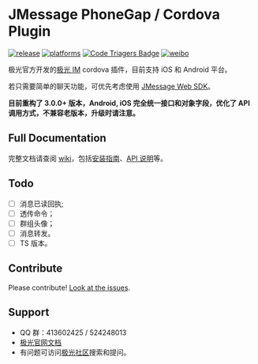 # JMessage PhoneGap / Cordova Plugin

[![release](https://img.shields.io/badge/release-3.1.2-blue.svg)](https://github.com/jpush/jmessage-phonegap-plugin/releases)
[![platforms](https://img.shields.io/badge/platforms-iOS%7CAndroid-green.svg)](https://github.com/jpush/jmessage-phonegap-plugin)
[![Code Triagers Badge](https://www.codetriage.com/jpush/jmessage-phonegap-plugin/badges/users.svg)](https://www.codetriage.com/jpush/jmessage-phonegap-plugin)
[![weibo](https://img.shields.io/badge/weibo-JPush-blue.svg)](http://weibo.com/jpush?refer_flag=1001030101_&is_all=1)

极光官方开发的[极光 IM](https://docs.jiguang.cn/jmessage/guideline/jmessage_guide/) cordova 插件，目前支持 iOS 和 Android 平台。

若只需要简单的聊天功能，可优先考虑使用 [JMessage Web SDK](https://docs.jiguang.cn/jmessage/client/im_sdk_js_v2/)。

**目前重构了 3.0.0+ 版本，Android, iOS 完全统一接口和对象字段，优化了 API 调用方式，不兼容老版本，升级时请注意。**

## Full Documentation

完整文档请查阅 [wiki](https://github.com/jpush/jmessage-phonegap-plugin/wiki)，包括[安装指南](https://github.com/jpush/jmessage-phonegap-plugin/wiki/Installation-Guide)、[API 说明](https://github.com/jpush/jmessage-phonegap-plugin/wiki/APIs)等。

## Todo

- [ ] 消息已读回执;
- [ ] 透传命令；
- [ ] 群组头像；
- [ ] 消息转发。
- [ ] TS 版本。

## Contribute

Please contribute! [Look at the issues](https://github.com/jpush/jmessage-phonegap-plugin/issues).

## Support

- QQ 群：413602425 / 524248013
- [极光官网文档](http://docs.jiguang.cn/guideline/jmessage_guide/)
- 有问题可访问[极光社区](http://community.jiguang.cn/)搜索和提问。
